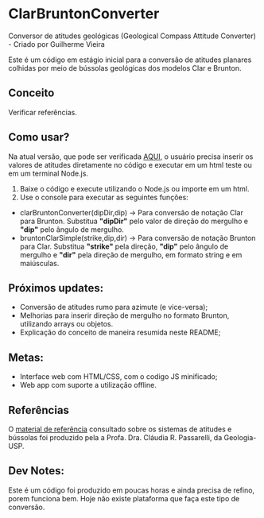 # ClarBruntonConverter
Conversor de atitudes geológicas (Geological Compass Attitude Converter) - Criado por Guilherme Vieira

Este é um código em estágio inicial para a conversão de atitudes planares colhidas por meio de bússolas geológicas dos modelos Clar e Brunton.

## Conceito
Verificar referências. 

## Como usar?
Na atual versão, que pode ser verificada [AQUI](https://github.com/gui-nvieira/ClarBruntonConverter/tree/master), o usuário precisa inserir os valores de atitudes diretamente no código e executar em um html teste ou em um terminal Node.js. 

1. Baixe o código e execute utilizando o Node.js ou importe em um html.
2. Use o console para executar as seguintes funções:

- clarBruntonConverter(dipDir,dip) -> Para conversão de notação Clar para Brunton. Substitua **"dipDir"** pelo valor de direção do mergulho e **"dip"** pelo ângulo de mergulho.
- bruntonClarSimple(strike,dip,dir) -> Para conversão de notação Brunton para Clar. Substitua **"strike"** pela direção, **"dip"** pelo ângulo de mergulho e **"dir"** pela direção de mergulho, em formato string e em maiúsculas.

## Próximos updates:
- Conversão de atitudes rumo para azimute (e vice-versa);
- Melhorias para inserir direção de mergulho no formato Brunton, utilizando arrays ou objetos.
- Explicação do conceito de maneira resumida neste README;

## Metas:
- Interface web com HTML/CSS, com o codigo JS minificado;
- Web app com suporte a utilização offline.

## Referências
O [material de referência](https://edisciplinas.usp.br/pluginfile.php/5178772/mod_resource/content/1/Aula-B%C3%BAssolas%20-%20CRP.pdf) consultado sobre os sistemas de atitudes e bússolas foi produzido pela a Profa. Dra. Cláudia R. Passarelli, da Geologia-USP.

## Dev Notes:

Este é um código foi produzido em poucas horas e ainda precisa de refino, porem funciona bem. Hoje não existe plataforma que faça este tipo de conversão.
